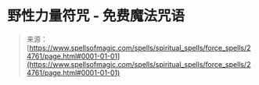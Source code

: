 <!--yml

category: 未分类

date: 2024-06-12 19:10:58

-->

# 野性力量符咒 - 免费魔法咒语

> 来源：[https://www.spellsofmagic.com/spells/spiritual_spells/force_spells/24761/page.html#0001-01-01](https://www.spellsofmagic.com/spells/spiritual_spells/force_spells/24761/page.html#0001-01-01)
